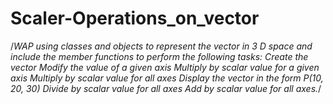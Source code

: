 # Scaler-Operations_on_vector
/*WAP using classes and objects to represent the vector in 3 D space and include the member functions to perform the following tasks: Create the vector Modify the value of a given axis Multiply by scalar value for a given axis Multiply by scalar value for all axes Display the vector in the form P(10, 20, 30) Divide by scalar value for all axes Add by scalar value for all axes.*/
